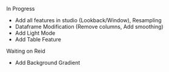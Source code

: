 In Progress
- Add all features in studio (Lookback/Window), Resampling
- Dataframe Modification (Remove columns, Add smoothing)
- Add Light Mode
- Add Table Feature

Waiting on Reid
- Add Background Gradient